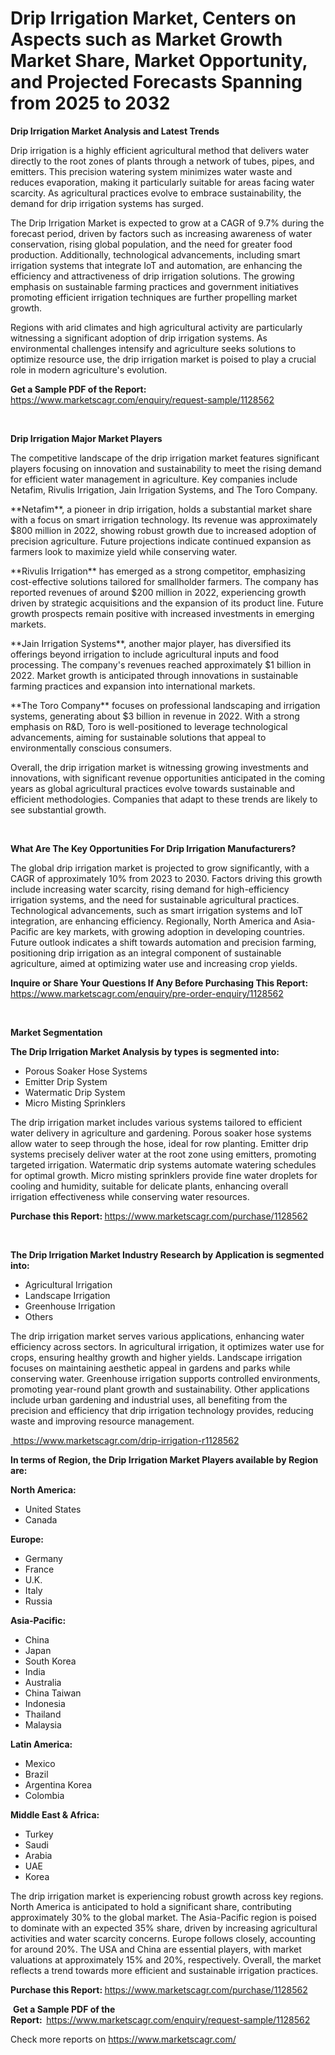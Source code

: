 <p><h1>Drip Irrigation Market, Centers on Aspects such as Market Growth Market Share, Market Opportunity, and Projected Forecasts Spanning from 2025 to 2032</h1></p><p><strong>Drip Irrigation Market Analysis and Latest Trends</strong></p>
<p><p>Drip irrigation is a highly efficient agricultural method that delivers water directly to the root zones of plants through a network of tubes, pipes, and emitters. This precision watering system minimizes water waste and reduces evaporation, making it particularly suitable for areas facing water scarcity. As agricultural practices evolve to embrace sustainability, the demand for drip irrigation systems has surged.</p><p>The Drip Irrigation Market is expected to grow at a CAGR of 9.7% during the forecast period, driven by factors such as increasing awareness of water conservation, rising global population, and the need for greater food production. Additionally, technological advancements, including smart irrigation systems that integrate IoT and automation, are enhancing the efficiency and attractiveness of drip irrigation solutions. The growing emphasis on sustainable farming practices and government initiatives promoting efficient irrigation techniques are further propelling market growth.</p><p>Regions with arid climates and high agricultural activity are particularly witnessing a significant adoption of drip irrigation systems. As environmental challenges intensify and agriculture seeks solutions to optimize resource use, the drip irrigation market is poised to play a crucial role in modern agriculture's evolution.</p></p>
<p><strong>Get a Sample PDF of the Report:&nbsp;</strong> <a href="https://www.marketscagr.com/enquiry/request-sample/1128562?utm_campaign=2236&utm_medium=2&utm_source=Github&utm_content=ia&utm_term=16022025&utm_id=drip-irrigation">https://www.marketscagr.com/enquiry/request-sample/1128562</a></p>
<p>&nbsp;</p>
<p><strong>Drip Irrigation Major Market Players</strong></p>
<p><p>The competitive landscape of the drip irrigation market features significant players focusing on innovation and sustainability to meet the rising demand for efficient water management in agriculture. Key companies include Netafim, Rivulis Irrigation, Jain Irrigation Systems, and The Toro Company. </p><p>**Netafim**, a pioneer in drip irrigation, holds a substantial market share with a focus on smart irrigation technology. Its revenue was approximately $800 million in 2022, showing robust growth due to increased adoption of precision agriculture. Future projections indicate continued expansion as farmers look to maximize yield while conserving water.</p><p>**Rivulis Irrigation** has emerged as a strong competitor, emphasizing cost-effective solutions tailored for smallholder farmers. The company has reported revenues of around $200 million in 2022, experiencing growth driven by strategic acquisitions and the expansion of its product line. Future growth prospects remain positive with increased investments in emerging markets.</p><p>**Jain Irrigation Systems**, another major player, has diversified its offerings beyond irrigation to include agricultural inputs and food processing. The company's revenues reached approximately $1 billion in 2022. Market growth is anticipated through innovations in sustainable farming practices and expansion into international markets.</p><p>**The Toro Company** focuses on professional landscaping and irrigation systems, generating about $3 billion in revenue in 2022. With a strong emphasis on R&D, Toro is well-positioned to leverage technological advancements, aiming for sustainable solutions that appeal to environmentally conscious consumers.</p><p>Overall, the drip irrigation market is witnessing growing investments and innovations, with significant revenue opportunities anticipated in the coming years as global agricultural practices evolve towards sustainable and efficient methodologies. Companies that adapt to these trends are likely to see substantial growth.</p></p>
<p>&nbsp;</p>
<p><strong>What Are The Key Opportunities For Drip Irrigation Manufacturers?</strong></p>
<p><p>The global drip irrigation market is projected to grow significantly, with a CAGR of approximately 10% from 2023 to 2030. Factors driving this growth include increasing water scarcity, rising demand for high-efficiency irrigation systems, and the need for sustainable agricultural practices. Technological advancements, such as smart irrigation systems and IoT integration, are enhancing efficiency. Regionally, North America and Asia-Pacific are key markets, with growing adoption in developing countries. Future outlook indicates a shift towards automation and precision farming, positioning drip irrigation as an integral component of sustainable agriculture, aimed at optimizing water use and increasing crop yields.</p></p>
<p><strong>Inquire or Share Your Questions If Any Before Purchasing This Report:</strong> <a href="https://www.marketscagr.com/enquiry/pre-order-enquiry/1128562?utm_campaign=2236&utm_medium=2&utm_source=Github&utm_content=ia&utm_term=16022025&utm_id=drip-irrigation">https://www.marketscagr.com/enquiry/pre-order-enquiry/1128562</a></p>
<p>&nbsp;</p>
<p><strong>Market Segmentation</strong></p>
<p><strong>The Drip Irrigation Market Analysis by types is segmented into:</strong></p>
<p><ul><li>Porous Soaker Hose Systems</li><li>Emitter Drip System</li><li>Watermatic Drip System</li><li>Micro Misting Sprinklers</li></ul></p>
<p><p>The drip irrigation market includes various systems tailored to efficient water delivery in agriculture and gardening. Porous soaker hose systems allow water to seep through the hose, ideal for row planting. Emitter drip systems precisely deliver water at the root zone using emitters, promoting targeted irrigation. Watermatic drip systems automate watering schedules for optimal growth. Micro misting sprinklers provide fine water droplets for cooling and humidity, suitable for delicate plants, enhancing overall irrigation effectiveness while conserving water resources.</p></p>
<p><strong>Purchase this Report:&nbsp;</strong><a href="https://www.marketscagr.com/purchase/1128562?utm_campaign=2236&utm_medium=2&utm_source=Github&utm_content=ia&utm_term=16022025&utm_id=drip-irrigation">https://www.marketscagr.com/purchase/1128562</a></p>
<p>&nbsp;</p>
<p><strong>The Drip Irrigation Market Industry Research by Application is segmented into:</strong></p>
<p><ul><li>Agricultural Irrigation</li><li>Landscape Irrigation</li><li>Greenhouse Irrigation</li><li>Others</li></ul></p>
<p><p>The drip irrigation market serves various applications, enhancing water efficiency across sectors. In agricultural irrigation, it optimizes water use for crops, ensuring healthy growth and higher yields. Landscape irrigation focuses on maintaining aesthetic appeal in gardens and parks while conserving water. Greenhouse irrigation supports controlled environments, promoting year-round plant growth and sustainability. Other applications include urban gardening and industrial uses, all benefiting from the precision and efficiency that drip irrigation technology provides, reducing waste and improving resource management.</p></p>
<p><a href="https://www.marketscagr.com/drip-irrigation-r1128562?utm_campaign=2236&utm_medium=2&utm_source=Github&utm_content=ia&utm_term=16022025&utm_id=drip-irrigation">&nbsp;https://www.marketscagr.com/drip-irrigation-r1128562</a></p>
<p><strong>In terms of Region, the Drip Irrigation Market Players available by Region are:</strong></p>
<p>
    <p> <strong> North America: </strong>
        <ul>
            <li>United States</li>
            <li>Canada</li>
        </ul>
        </p> 
    <p> <strong> Europe: </strong>
        <ul>
            <li>Germany</li>
            <li>France</li>
            <li>U.K.</li>
            <li>Italy</li>
            <li>Russia</li>
        </ul>
        </p> 
    <p> <strong> Asia-Pacific: </strong>
        <ul>
            <li>China</li>
            <li>Japan</li>
            <li>South Korea</li>
            <li>India</li>
            <li>Australia</li>
            <li>China Taiwan</li>
            <li>Indonesia</li>
            <li>Thailand</li>
            <li>Malaysia</li>
        </ul>
        </p> 
    <p> <strong> Latin America: </strong>
        <ul>
            <li>Mexico</li>
            <li>Brazil</li>
            <li>Argentina Korea</li>
            <li>Colombia</li>
        </ul>
        </p> 
    <p> <strong> Middle East & Africa: </strong>
        <ul>
            <li>Turkey</li>
            <li>Saudi</li>
            <li>Arabia</li>
            <li>UAE</li>
            <li>Korea</li>
        </ul>
    </p>
    </p>
<p><p>The drip irrigation market is experiencing robust growth across key regions. North America is anticipated to hold a significant share, contributing approximately 30% to the global market. The Asia-Pacific region is poised to dominate with an expected 35% share, driven by increasing agricultural activities and water scarcity concerns. Europe follows closely, accounting for around 20%. The USA and China are essential players, with market valuations at approximately 15% and 20%, respectively. Overall, the market reflects a trend towards more efficient and sustainable irrigation practices.</p></p>
<p><strong>Purchase this Report: </strong><a href="https://www.marketscagr.com/purchase/1128562?utm_campaign=2236&utm_medium=2&utm_source=Github&utm_content=ia&utm_term=16022025&utm_id=drip-irrigation">https://www.marketscagr.com/purchase/1128562</a></p>
<p>&nbsp;<strong>Get a Sample PDF of the Report:&nbsp;&nbsp;</strong><a href="https://www.marketscagr.com/enquiry/request-sample/1128562?utm_campaign=2236&utm_medium=2&utm_source=Github&utm_content=ia&utm_term=16022025&utm_id=drip-irrigation">https://www.marketscagr.com/enquiry/request-sample/1128562</a></p>
<p><strong></strong></p>
<p>Check more reports on <a href="https://www.marketscagr.com/?utm_campaign=2236&utm_medium=2&utm_source=Github&utm_content=ia&utm_term=16022025&utm_id=drip-irrigation">https://www.marketscagr.com/</a></p>